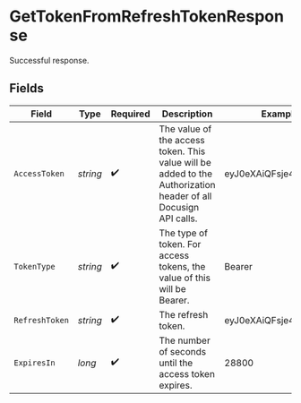 # GetTokenFromRefreshTokenResponse

Successful response.


## Fields

| Field                                                                                                          | Type                                                                                                           | Required                                                                                                       | Description                                                                                                    | Example                                                                                                        |
| -------------------------------------------------------------------------------------------------------------- | -------------------------------------------------------------------------------------------------------------- | -------------------------------------------------------------------------------------------------------------- | -------------------------------------------------------------------------------------------------------------- | -------------------------------------------------------------------------------------------------------------- |
| `AccessToken`                                                                                                  | *string*                                                                                                       | :heavy_check_mark:                                                                                             | The value of the access token. This value will be added to the Authorization header of all Docusign API calls. | eyJ0eXAiQFsje43QVZ_gw                                                                                          |
| `TokenType`                                                                                                    | *string*                                                                                                       | :heavy_check_mark:                                                                                             | The type of token. For access tokens, the value of this will be Bearer.                                        | Bearer                                                                                                         |
| `RefreshToken`                                                                                                 | *string*                                                                                                       | :heavy_check_mark:                                                                                             | The refresh token.                                                                                             | eyJ0eXAiQFsje43QVZ_gw                                                                                          |
| `ExpiresIn`                                                                                                    | *long*                                                                                                         | :heavy_check_mark:                                                                                             | The number of seconds until the access token expires.                                                          | 28800                                                                                                          |